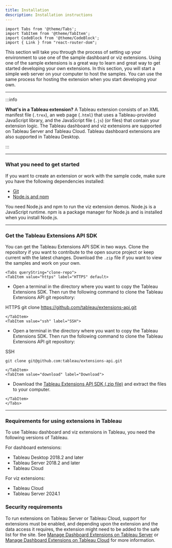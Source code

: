 ```yaml
---
title: Installation
description: Installation instructions
---
```



```mdx-code-block
import Tabs from '@theme/Tabs';
import TabItem from '@theme/TabItem';
import CodeBlock from '@theme/CodeBlock';
import { Link } from "react-router-dom";
```

This section will take you through the process of setting up your environment to use one of the sample dashboard or viz extensions. Using one of the sample extensions is a great way to learn and great way to get started developing your own extensions. In this section, you will start a simple web server on your computer to host the samples. You can use the same process for hosting the extension when you start developing your own.

---

:::info

**What's in a Tableau extension?**
A Tableau extension consists of an XML manifest file (`.trex`), an web page (`.html`) that uses a Tableau-provided JavaScript library, and the JavaScript file (`.js`) (or files) that contain your extension logic. The Tableau dashboard and viz extensions are supported on Tableau Server and Tableau Cloud. Tableau dashboard extensions are also supported in Tableau Desktop.

:::

---

### What you need to get started

If you want to create an extension or work with the sample code, make sure you have the following dependencies installed:

* [Git](https://git-scm.com/downloads)
* [Node.js and npm](https://nodejs.org/en/download/) 

You need Node.js and npm to run the viz extension demos. Node.js is a JavaScript runtime. npm is a package manager for Node.js and is installed when you install Node.js.

---

### Get the Tableau Extensions API SDK

You can get the Tableau Extensions API SDK in two ways. Clone the repository if you want to contribute to the open source project or keep current with the latest changes. Download the `.zip` file if you want to view the samples and work on your own.

```mdx-code-block
<Tabs queryString="clone-repo">
<TabItem value="https" label="HTTPS" default>
```

* Open a terminal in the directory where you want to copy the Tableau Extensions SDK.  Then run the following command to clone the Tableau Extensions API git repository:

HTTPS
<CodeBlock language="js">
git clone https://github.com/tableau/extensions-api.git
</CodeBlock>

```mdx-code-block
</TabItem>
<TabItem value="ssh" label="SSH">
```

* Open a terminal in the directory where you want to copy the Tableau Extensions SDK.  Then run the following command to clone the Tableau Extensions API git repository:

SSH

`git clone git@github.com:tableau/extensions-api.git`

```mdx-code-block
</TabItem>
<TabItem value="download" label="Download">
```

* Download the [Tableau Extensions API SDK (.zip file)](https://github.com/tableau/extensions-api/archive/main.zip) and extract the files to your computer.

```mdx-code-block
</TabItem>
</Tabs>
```

---

### Requirements for using extensions in Tableau

To use Tableau dashboard and viz extensions in Tableau, you need the following versions of Tableau.

For dashboard extensions:

* Tableau Desktop 2018.2 and later
* Tableau Server 2018.2 and later
* Tableau Cloud

For viz extensions:

* Tableau Cloud
* Tableau Server 2024.1


### Security requirements

To run extensions on Tableau Server or Tableau Cloud, support for extensions must be enabled, and depending upon the extension and the data access it requires, the extension might need to be added to the safe list for the site. See
 [Manage Dashboard Extensions on Tableau Server](https://onlinehelp.tableau.com/current/server/en-us/dashboard_extensions_server.htm) or [Manage Dashboard Extensions on Tableau Cloud](https://onlinehelp.tableau.com/current/online/en-us/dashboard_extensions_server.htm) for more information.



